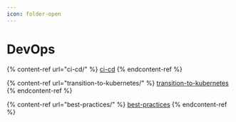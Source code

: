 ```yaml
---
icon: folder-open
---
```


# DevOps



{% content-ref url="ci-cd/" %}
[ci-cd](ci-cd/)
{% endcontent-ref %}

{% content-ref url="transition-to-kubernetes/" %}
[transition-to-kubernetes](transition-to-kubernetes/)
{% endcontent-ref %}

{% content-ref url="best-practices/" %}
[best-practices](best-practices/)
{% endcontent-ref %}

